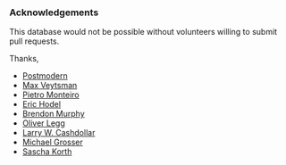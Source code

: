 ### Acknowledgements

This database would not be possible without volunteers willing to submit pull requests.

Thanks,
* [Postmodern](https://github.com/postmodern/)
* [Max Veytsman](https://twitter.com/mveytsman)
* [Pietro Monteiro](https://github.com/pietro)
* [Eric Hodel](https://github.com/drbrain)
* [Brendon Murphy](https://github.com/bemurphy)
* [Oliver Legg](https://github.com/olly)
* [Larry W. Cashdollar](http://vapid.dhs.org/)
* [Michael Grosser](https://github.com/grosser)
* [Sascha Korth](https://github.com/skorth)
